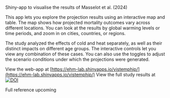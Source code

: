 Shiny-app to visualise the results of Masselot et al. (2024)

This app lets you explore the projection results using an interactive map and table. The map shows how projected mortality outcomes vary across different locations. You can look at the results by global warming levels or time periods, and zoom in on cities, countries, or regions.

The study analyzed the effects of cold and heat separately, as well as their distinct impacts on different age groups. The interactive controls let you view any combination of these cases. You can also use the toggles to adjust the scenario conditions under which the projections were generated.

View the web-app at [https://ehm-lab.shinyapps.io/vistemphip/](https://ehm-lab.shinyapps.io/vistemphip/)
View the full study results at [![DOI](https://zenodo.org/badge/DOI/10.5281/zenodo.14004322.svg)](https://doi.org/10.5281/zenodo.14004322)

Full reference upcoming
